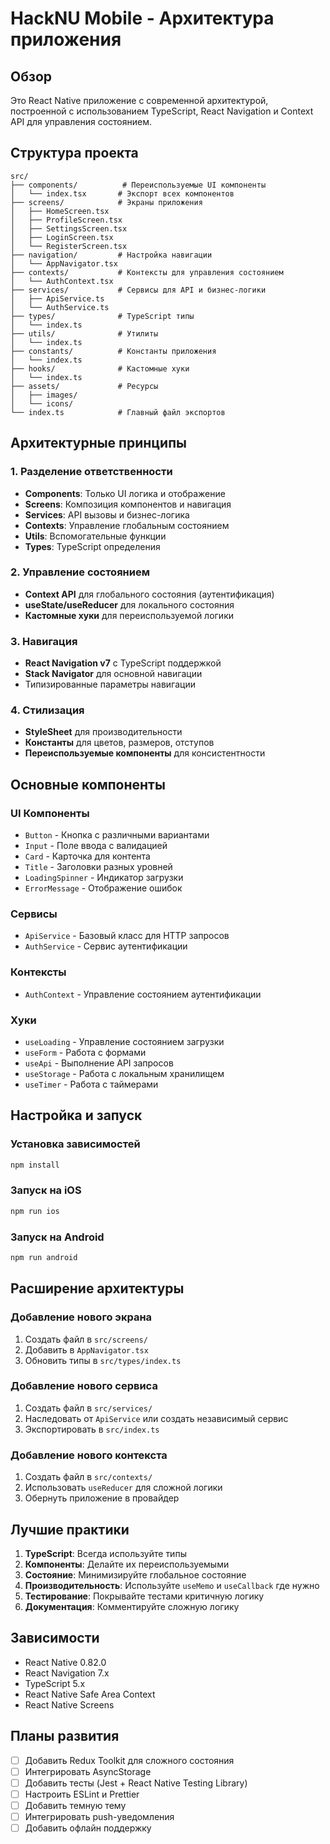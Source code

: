 # HackNU Mobile - Архитектура приложения

## Обзор

Это React Native приложение с современной архитектурой, построенной с использованием TypeScript, React Navigation и Context API для управления состоянием.

## Структура проекта

```
src/
├── components/          # Переиспользуемые UI компоненты
│   └── index.tsx       # Экспорт всех компонентов
├── screens/            # Экраны приложения
│   ├── HomeScreen.tsx
│   ├── ProfileScreen.tsx
│   ├── SettingsScreen.tsx
│   ├── LoginScreen.tsx
│   └── RegisterScreen.tsx
├── navigation/         # Настройка навигации
│   └── AppNavigator.tsx
├── contexts/           # Контексты для управления состоянием
│   └── AuthContext.tsx
├── services/           # Сервисы для API и бизнес-логики
│   ├── ApiService.ts
│   └── AuthService.ts
├── types/              # TypeScript типы
│   └── index.ts
├── utils/              # Утилиты
│   └── index.ts
├── constants/          # Константы приложения
│   └── index.ts
├── hooks/              # Кастомные хуки
│   └── index.ts
├── assets/             # Ресурсы
│   ├── images/
│   └── icons/
└── index.ts            # Главный файл экспортов
```

## Архитектурные принципы

### 1. Разделение ответственности

- **Components**: Только UI логика и отображение
- **Screens**: Композиция компонентов и навигация
- **Services**: API вызовы и бизнес-логика
- **Contexts**: Управление глобальным состоянием
- **Utils**: Вспомогательные функции
- **Types**: TypeScript определения

### 2. Управление состоянием

- **Context API** для глобального состояния (аутентификация)
- **useState/useReducer** для локального состояния
- **Кастомные хуки** для переиспользуемой логики

### 3. Навигация

- **React Navigation v7** с TypeScript поддержкой
- **Stack Navigator** для основной навигации
- Типизированные параметры навигации

### 4. Стилизация

- **StyleSheet** для производительности
- **Константы** для цветов, размеров, отступов
- **Переиспользуемые компоненты** для консистентности

## Основные компоненты

### UI Компоненты

- `Button` - Кнопка с различными вариантами
- `Input` - Поле ввода с валидацией
- `Card` - Карточка для контента
- `Title` - Заголовки разных уровней
- `LoadingSpinner` - Индикатор загрузки
- `ErrorMessage` - Отображение ошибок

### Сервисы

- `ApiService` - Базовый класс для HTTP запросов
- `AuthService` - Сервис аутентификации

### Контексты

- `AuthContext` - Управление состоянием аутентификации

### Хуки

- `useLoading` - Управление состоянием загрузки
- `useForm` - Работа с формами
- `useApi` - Выполнение API запросов
- `useStorage` - Работа с локальным хранилищем
- `useTimer` - Работа с таймерами

## Настройка и запуск

### Установка зависимостей

```bash
npm install
```

### Запуск на iOS

```bash
npm run ios
```

### Запуск на Android

```bash
npm run android
```

## Расширение архитектуры

### Добавление нового экрана

1. Создать файл в `src/screens/`
2. Добавить в `AppNavigator.tsx`
3. Обновить типы в `src/types/index.ts`

### Добавление нового сервиса

1. Создать файл в `src/services/`
2. Наследовать от `ApiService` или создать независимый сервис
3. Экспортировать в `src/index.ts`

### Добавление нового контекста

1. Создать файл в `src/contexts/`
2. Использовать `useReducer` для сложной логики
3. Обернуть приложение в провайдер

## Лучшие практики

1. **TypeScript**: Всегда используйте типы
2. **Компоненты**: Делайте их переиспользуемыми
3. **Состояние**: Минимизируйте глобальное состояние
4. **Производительность**: Используйте `useMemo` и `useCallback` где нужно
5. **Тестирование**: Покрывайте тестами критичную логику
6. **Документация**: Комментируйте сложную логику

## Зависимости

- React Native 0.82.0
- React Navigation 7.x
- TypeScript 5.x
- React Native Safe Area Context
- React Native Screens

## Планы развития

- [ ] Добавить Redux Toolkit для сложного состояния
- [ ] Интегрировать AsyncStorage
- [ ] Добавить тесты (Jest + React Native Testing Library)
- [ ] Настроить ESLint и Prettier
- [ ] Добавить темную тему
- [ ] Интегрировать push-уведомления
- [ ] Добавить офлайн поддержку
